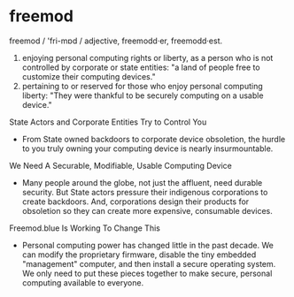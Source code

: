 # freemod

freemod / 'fri-mɒd /
adjective, freemodd·er, freemodd·est.
1. enjoying personal computing rights or liberty, as a person who is not controlled by corporate or state entities: "a land of people free to customize their computing  devices."
2. pertaining to or reserved for those who enjoy personal computing liberty: "They were thankful to be securely computing on a usable device."

State Actors and Corporate Entities Try to Control You
* From State owned backdoors to corporate device obsoletion, the hurdle to you truly owning your computing device is nearly insurmountable.

We Need A Securable, Modifiable, Usable Computing Device
* Many people around the globe, not just the affluent, need durable security. But State actors pressure their indigenous corporations to create backdoors. And, corporations design their products for obsoletion so they can create more expensive, consumable devices.

Freemod.blue Is Working To Change This
* Personal computing power has changed little in the past decade. We can modify the proprietary firmware, disable the tiny embedded "management" computer, and then install a secure operating system. We only need to put these pieces together to make secure, personal computing available to everyone.
